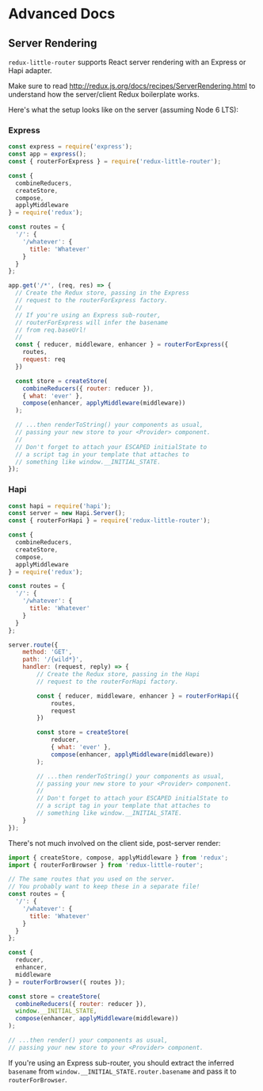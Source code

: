 # Advanced Docs

## Server Rendering
`redux-little-router` supports React server rendering with an Express or Hapi adapter.

Make sure to read http://redux.js.org/docs/recipes/ServerRendering.html to understand how the server/client Redux boilerplate works.

Here's what the setup looks like on the server (assuming Node 6 LTS):

### Express

```js
const express = require('express');
const app = express();
const { routerForExpress } = require('redux-little-router');

const {
  combineReducers,
  createStore,
  compose,
  applyMiddleware
} = require('redux');

const routes = {
  '/': {
    '/whatever': {
      title: 'Whatever'
    }
  }
};

app.get('/*', (req, res) => {
  // Create the Redux store, passing in the Express
  // request to the routerForExpress factory.
  // 
  // If you're using an Express sub-router,
  // routerForExpress will infer the basename
  // from req.baseUrl!
  // 
  const { reducer, middleware, enhancer } = routerForExpress({
    routes,
    request: req
  })

  const store = createStore(
    combineReducers({ router: reducer }),
    { what: 'ever' },
    compose(enhancer, applyMiddleware(middleware))
  );

  // ...then renderToString() your components as usual,
  // passing your new store to your <Provider> component.
  // 
  // Don't forget to attach your ESCAPED initialState to
  // a script tag in your template that attaches to
  // something like window.__INITIAL_STATE.
});
```

### Hapi

```js
const hapi = require('hapi');
const server = new Hapi.Server();
const { routerForHapi } = require('redux-little-router');

const {
  combineReducers,
  createStore,
  compose,
  applyMiddleware
} = require('redux');

const routes = {
  '/': {
    '/whatever': {
      title: 'Whatever'
    }
  }
};

server.route({
	method: 'GET',
	path: '/{wild*}',
	handler: (request, reply) => {
		// Create the Redux store, passing in the Hapi
		// request to the routerForHapi factory.

		const { reducer, middleware, enhancer } = routerForHapi({
			routes,
			request
		})

		const store = createStore(
			reducer,
			{ what: 'ever' },
			compose(enhancer, applyMiddleware(middleware))
		);

		// ...then renderToString() your components as usual,
		// passing your new store to your <Provider> component.
		// 
		// Don't forget to attach your ESCAPED initialState to
		// a script tag in your template that attaches to
		// something like window.__INITIAL_STATE.
	}
});
```

There's not much involved on the client side, post-server render:

```js
import { createStore, compose, applyMiddleware } from 'redux';
import { routerForBrowser } from 'redux-little-router';

// The same routes that you used on the server.
// You probably want to keep these in a separate file!
const routes = {
  '/': {
    '/whatever': {
      title: 'Whatever'
    }
  }
};

const {
  reducer,
  enhancer,
  middleware
} = routerForBrowser({ routes });

const store = createStore(
  combineReducers({ router: reducer }),
  window.__INITIAL_STATE,
  compose(enhancer, applyMiddleware(middleware))
);

// ...then render() your components as usual,
// passing your new store to your <Provider> component.
```

If you're using an Express sub-router, you should extract the inferred `basename` from `window.__INITIAL_STATE.router.basename` and pass it to `routerForBrowser`.

